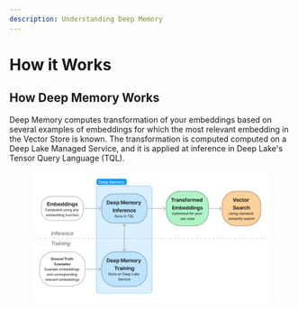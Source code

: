 ```yaml
---
description: Understanding Deep Memory
---
```


# How it Works

## How Deep Memory Works

Deep Memory computes transformation of your embeddings based on several examples of embeddings for which the most relevant embedding in the Vector Store is known. The transformation is computed computed on a Deep Lake Managed Service, and it is applied at inference in Deep Lake's Tensor Query Language (TQL).

<figure><img src="../../../.gitbook/assets/Deep_Memory_Architecture.png" alt=""><figcaption></figcaption></figure>
